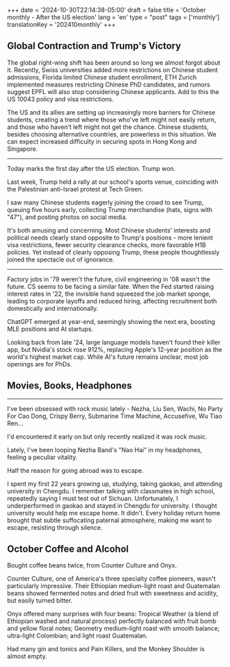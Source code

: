 +++
date = '2024-10-30T22:14:38-05:00'
draft = false
title = 'October monthly - After the US election'
lang = 'en'
type = "post"
tags = ['monthly']
translationKey = '202410monthly'
+++

## Global Contraction and Trump's Victory

The global right-wing shift has been around so long we almost forgot about it. Recently, Swiss universities added more restrictions on Chinese student admissions, Florida limited Chinese student enrollment, ETH Zurich implemented measures restricting Chinese PhD candidates, and rumors suggest EPFL will also stop considering Chinese applicants. Add to this the US 10043 policy and visa restrictions.

The US and its allies are setting up increasingly more barriers for Chinese students, creating a trend where those who've left might not easily return, and those who haven't left might not get the chance. Chinese students, besides choosing alternative countries, are powerless in this situation. We can expect increased difficulty in securing spots in Hong Kong and Singapore.

---

Today marks the first day after the US election. Trump won.

Last week, Trump held a rally at our school's sports venue, coinciding with the Palestinian anti-Israel protest at Tech Green.

I saw many Chinese students eagerly joining the crowd to see Trump, queuing five hours early, collecting Trump merchandise (hats, signs with "47"), and posting photos on social media.

It's both amusing and concerning. Most Chinese students' interests and political needs clearly stand opposite to Trump's positions - more lenient visa restrictions, fewer security clearance checks, more favorable H1B policies. Yet instead of clearly opposing Trump, these people thoughtlessly joined the spectacle out of ignorance.

---

Factory jobs in '79 weren't the future, civil engineering in '08 wasn't the future. CS seems to be facing a similar fate. When the Fed started raising interest rates in '22, the invisible hand squeezed the job market sponge, leading to corporate layoffs and reduced hiring, affecting recruitment both domestically and internationally.

ChatGPT emerged at year-end, seemingly showing the next era, boosting MLE positions and AI startups.

Looking back from late '24, large language models haven't found their killer app, but Nvidia's stock rose 912%, replacing Apple's 12-year position as the world's highest market cap. While AI's future remains unclear, most job openings are for PhDs.

## Movies, Books, Headphones

---

I've been obsessed with rock music lately - Nezha, Liu Sen, Wachi, No Party For Cao Dong, Crispy Berry, Submarine Time Machine, Accusefive, Wu Tiao Ren...

I'd encountered it early on but only recently realized it was rock music.

Lately, I've been looping Nezha Band's "Nao Hai" in my headphones, feeling a peculiar vitality.

Half the reason for going abroad was to escape.

I spent my first 22 years growing up, studying, taking gaokao, and attending university in Chengdu. I remember talking with classmates in high school, repeatedly saying I must test out of Sichuan. Unfortunately, I underperformed in gaokao and stayed in Chengdu for university. I thought university would help me escape home. It didn't. Every holiday return home brought that subtle suffocating paternal atmosphere, making me want to escape, resisting through silence.

## October Coffee and Alcohol

Bought coffee beans twice, from Counter Culture and Onyx.

Counter Culture, one of America's three specialty coffee pioneers, wasn't particularly impressive. Their Ethiopian medium-light roast and Guatemalan beans showed fermented notes and dried fruit with sweetness and acidity, but easily turned bitter.

Onyx offered many surprises with four beans: Tropical Weather (a blend of Ethiopian washed and natural process) perfectly balanced with fruit bomb and yellow floral notes; Geometry medium-light roast with smooth balance; ultra-light Colombian; and light roast Guatemalan.

Had many gin and tonics and Pain Killers, and the Monkey Shoulder is almost empty.

